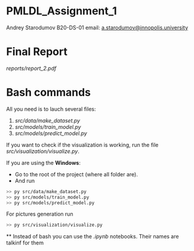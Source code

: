 # PMLDL_Assignment_1
Andrey Starodumov B20-DS-01
email: a.starodumov@innopolis.university

# Final Report
*reports/report_2.pdf*

# Bash commands
All you need is to lauch several files:
1. *src/data/make_dataset.py*
2. *src/models/train_model.py*
3. *src/models/predict_model.py*

If you want to check if the visualization is working, run the file *src/visualization/visualize.py*.

If you are using the **Windows**:
- Go to the root of the project (where all folder are).
- And run
```bash
>> py src/data/make_dataset.py
>> py src/models/train_model.py
>> py src/models/predict_model.py
```

For pictures generation run
```bash
>> py src/visualization/visualize.py
```

** Instead of bash you can use the *.ipynb* notebooks. Their names are talkinf for them
